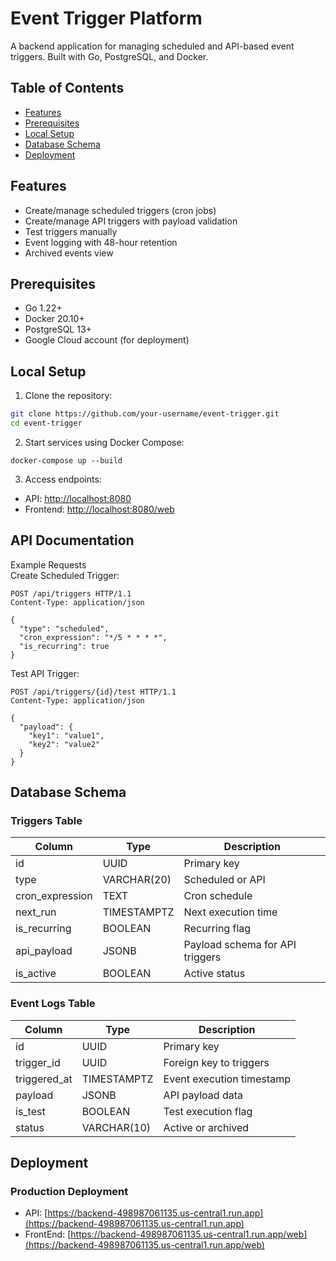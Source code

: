 # Event Trigger Platform

A backend application for managing scheduled and API-based event triggers. Built with Go, PostgreSQL, and Docker.

## Table of Contents
- [Features](#features)
- [Prerequisites](#prerequisites)
- [Local Setup](#local-setup)
- [Database Schema](#database-schema)
- [Deployment](#deployment)


## Features
- Create/manage scheduled triggers (cron jobs)
- Create/manage API triggers with payload validation
- Test triggers manually
- Event logging with 48-hour retention
- Archived events view

## Prerequisites
- Go 1.22+
- Docker 20.10+
- PostgreSQL 13+
- Google Cloud account (for deployment)

## Local Setup

1. Clone the repository:
```bash
git clone https://github.com/your-username/event-trigger.git
cd event-trigger
```
2. Start services using Docker Compose:

```
docker-compose up --build
```
3. Access endpoints:

- API: [http://localhost:8080](http://localhost:8080)
- Frontend: [http://localhost:8080/web](http://localhost:8080)
## API Documentation
Example Requests  
Create Scheduled Trigger:
```
POST /api/triggers HTTP/1.1
Content-Type: application/json

{
  "type": "scheduled",
  "cron_expression": "*/5 * * * *",
  "is_recurring": true
}
```
Test API Trigger:

```
POST /api/triggers/{id}/test HTTP/1.1
Content-Type: application/json

{
  "payload": {
    "key1": "value1",
    "key2": "value2"
  }
}
```
## Database Schema

### Triggers Table
| Column          | Type        | Description                    |
|-----------------|-------------|--------------------------------|
| id              | UUID        | Primary key                    |
| type            | VARCHAR(20) | Scheduled or API               |
| cron_expression | TEXT        | Cron schedule                  |
| next_run        | TIMESTAMPTZ | Next execution time            |
| is_recurring    | BOOLEAN     | Recurring flag                 |
| api_payload     | JSONB       | Payload schema for API triggers|
| is_active       | BOOLEAN     | Active status                  |

### Event Logs Table
| Column      | Type        | Description                 |
|-------------|-------------|-----------------------------|
| id          | UUID        | Primary key                 |
| trigger_id  | UUID        | Foreign key to triggers     |
| triggered_at| TIMESTAMPTZ | Event execution timestamp   |
| payload     | JSONB       | API payload data            |
| is_test     | BOOLEAN     | Test execution flag         |
| status      | VARCHAR(10) | Active or archived          |


## Deployment
### Production Deployment
- API: [https://backend-498987061135.us-central1.run.app](https://backend-498987061135.us-central1.run.app)
- FrontEnd: [https://backend-498987061135.us-central1.run.app/web](https://backend-498987061135.us-central1.run.app/web)